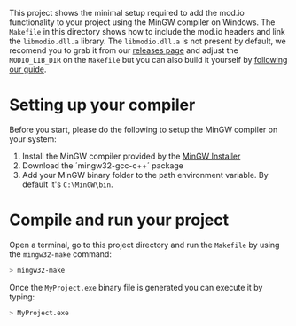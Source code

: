 This project shows the minimal setup required to add the mod.io functionality to your project using the MinGW compiler on Windows. The `Makefile` in this directory shows how to include the mod.io headers and link the `libmodio.dll.a` library. The `libmodio.dll.a` is not present by default, we recomend you to grab it from our [releases page](https://github.com/DBolical/modioSDK/releases) and adjust the `MODIO_LIB_DIR` on the `Makefile` but you can also build it yourself by [following our guide](https://github.com/DBolical/modioSDK/wiki/Building).

# Setting up your compiler

Before you start, please do the following to setup the MinGW compiler on your system:

1. Install the MinGW compiler provided by the [MinGW Installer](https://sourceforge.net/projects/mingw/files/)
2. Download the ´mingw32-gcc-c++´ package
3. Add your MinGW binary folder to the path environment variable. By default it's `C:\MinGW\bin`.

# Compile and run your project

Open a terminal, go to this project directory and run the `Makefile` by using the `mingw32-make` command:

```bash
> mingw32-make
```

Once the `MyProject.exe` binary file is generated you can execute it by typing:

```bash
> MyProject.exe
```
